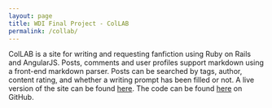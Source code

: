 ```yaml
---
layout: page
title: WDI Final Project - ColLAB
permalink: /collab/
---
```

ColLAB is a site for writing and requesting fanfiction using Ruby on Rails and AngularJS. Posts, comments and user profiles support markdown using a front-end markdown parser. Posts can be searched by tags, author, content rating, and whether a writing prompt has been filled or not.
A live version of the site can be found [here](https://nameless-lowlands-14883.herokuapp.com/). The code can be found [here](https://github.com/eadpearce/wdi-project-4-client) on GitHub.
